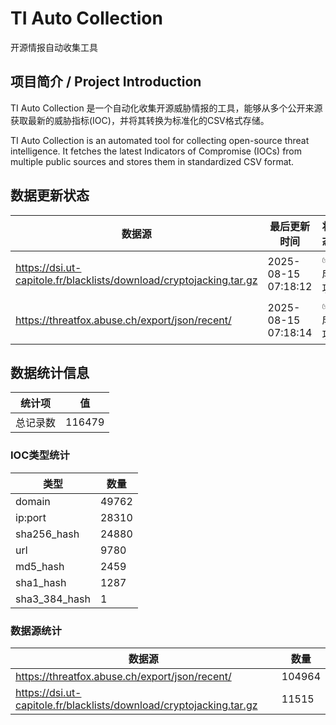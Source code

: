 # TI Auto Collection

 开源情报自动收集工具

## 项目简介 / Project Introduction

TI Auto Collection 是一个自动化收集开源威胁情报的工具，能够从多个公开来源获取最新的威胁指标(IOC)，并将其转换为标准化的CSV格式存储。

TI Auto Collection is an automated tool for collecting open-source threat intelligence. It fetches the latest Indicators of Compromise (IOCs) from multiple public sources and stores them in standardized CSV format.

## 数据更新状态

| 数据源 | 最后更新时间 | 状态 |
|--------|------------|------|
| https://dsi.ut-capitole.fr/blacklists/download/cryptojacking.tar.gz | 2025-08-15 07:18:12 | ✅ 成功 |
| https://threatfox.abuse.ch/export/json/recent/ | 2025-08-15 07:18:14 | ✅ 成功 |













































































































































## 数据统计信息

| 统计项 | 值 |
|--------|----|
| 总记录数 | 116479 |

### IOC类型统计

| 类型 | 数量 |
|------|------|
| domain | 49762 |
| ip:port | 28310 |
| sha256_hash | 24880 |
| url | 9780 |
| md5_hash | 2459 |
| sha1_hash | 1287 |
| sha3_384_hash | 1 |

### 数据源统计

| 数据源 | 数量 |
|--------|------|
| https://threatfox.abuse.ch/export/json/recent/ | 104964 |
| https://dsi.ut-capitole.fr/blacklists/download/cryptojacking.tar.gz | 11515 |
